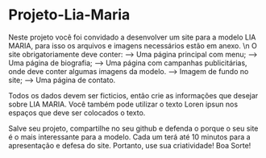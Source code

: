 # Projeto-Lia-Maria

Neste projeto você foi convidado a desenvolver um site para a modelo LIA MARIA,
para isso os arquivos e imagens necessários estão em anexo. \n
O site obrigatoriamente deve conter:
--> Uma página principal com menu;
--> Uma página de biografia;
--> Uma página com campanhas publicitárias, onde deve conter algumas imagens da modelo. 
--> Imagem de fundo no site;
--> Uma página de contato.

Todos os dados devem ser ficticios, então crie as informações que desejar sobre LIA MARIA.
Você também pode utilizar o texto Loren ipsun nos espaços que deve ser colocados o texto. 


Salve seu projeto, compartilhe no seu github e defenda o porque o seu site é o mais interessante para a modelo.
Cada um terá até 10 minutos para a apresentação e defesa do site. 
Portanto, use sua criatividade!
Boa Sorte!
